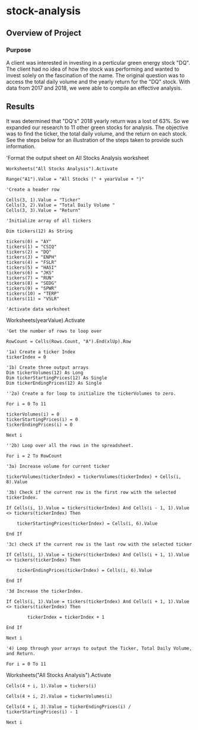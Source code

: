 # stock-analysis
## Overview of Project
### Purpose
A client was interested in investing in a perticular green energy stock "DQ". The client had no idea of how the stock was performing and wanted to invest solely on the fascination of the name. The original question was to access the total daily volume and the yearly return for the "DQ" stock. With data from 2017 and 2018, we were able to compile an effective analysis.
## Results
It was determined that "DQ's" 2018 yearly return was a lost of 63%. So we expanded our research to 11 other green stocks for analysis. The objective was to find the ticker, the total daily volume, and the return on each stock. See the steps below for an illustration of the steps taken to provide such information.
    

'Format the output sheet on All Stocks Analysis worksheet

    Worksheets("All Stocks Analysis").Activate

    Range("A1").Value = "All Stocks (" + yearValue + ")"

    'Create a header row
    
    Cells(3, 1).Value = "Ticker"
    Cells(3, 2).Value = "Total Daily Volume "
    Cells(3, 3).Value = "Return"
    
    'Initialize array of all tickers
    
    Dim tickers(12) As String
    
    tickers(0) = "AY"
    tickers(1) = "CSIQ"
    tickers(2) = "DQ"
    tickers(3) = "ENPH"
    tickers(4) = "FSLR"
    tickers(5) = "HASI"
    tickers(6) = "JKS"
    tickers(7) = "RUN"
    tickers(8) = "SEDG"
    tickers(9) = "SPWR"
    tickers(10) = "TERP"
    tickers(11) = "VSLR"
    
    'Activate data worksheet
    
Worksheets(yearValue).Activate

    'Get the number of rows to loop over
    
    RowCount = Cells(Rows.Count, "A").End(xlUp).Row
    
    '1a) Create a ticker Index
    tickerIndex = 0
    
    '1b) Create three output arrays
    Dim tickerVolumes(12) As Long
    Dim tickerStartingPrices(12) As Single
    Dim tickerEndingPrices(12) As Single
    
    ''2a) Create a for loop to initialize the tickerVolumes to zero.
    
    For i = 0 To 11
    
    tickerVolumes(i) = 0
    tickerStartingPrices(i) = 0
    tickerEndingPrices(i) = 0
    
    Next i
    
    ''2b) Loop over all the rows in the spreadsheet.
    
    For i = 2 To RowCount
    
    '3a) Increase volume for current ticker
    
    tickerVolumes(tickerIndex) = tickerVolumes(tickerIndex) + Cells(i, 8).Value
    
    '3b) Check if the current row is the first row with the selected tickerIndex.
    
    If Cells(i, 1).Value = tickers(tickerIndex) And Cells(i - 1, 1).Value <> tickers(tickerIndex) Then
        
        tickerStartingPrices(tickerIndex) = Cells(i, 6).Value
        
    End If
    
    '3c) check if the current row is the last row with the selected ticker
    
    If Cells(i, 1).Value = tickers(tickerIndex) And Cells(i + 1, 1).Value <> tickers(tickerIndex) Then
        
        tickerEndingPrices(tickerIndex) = Cells(i, 6).Value
        
    End If
    
    '3d Increase the tickerIndex.
    
    If Cells(i, 1).Value = tickers(tickerIndex) And Cells(i + 1, 1).Value <> tickers(tickerIndex) Then
            
            tickerIndex = tickerIndex + 1
            
    End If
    
    Next i
    
    '4) Loop through your arrays to output the Ticker, Total Daily Volume, and Return.
    
    For i = 0 To 11
    
    
Worksheets("All Stocks Analysis").Activate
    
    
    Cells(4 + i, 1).Value = tickers(i)
    
    Cells(4 + i, 2).Value = tickerVolumes(i)
    
    Cells(4 + i, 3).Value = tickerEndingPrices(i) / tickerStartingPrices(i) - 1

    Next i

